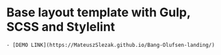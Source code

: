 # Base layout template with Gulp, SCSS and Stylelint

    - [DEMO LINK](https://MateuszSlezak.github.io/Bang-Olufsen-landing/)
